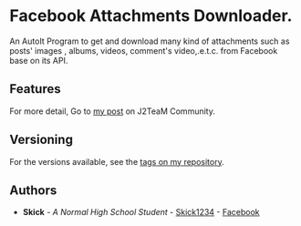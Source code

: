 # Facebook Attachments Downloader.

An AutoIt Program to get and download many kind of attachments such as posts' images , albums, videos, comment's video,.e.t.c. from Facebook base on its API.

## Features

For more detail, Go to [my post](https://www.facebook.com/groups/j2team.community/permalink/599381103727347/) on J2TeaM Community.

## Versioning

For the versions available, see the [tags on my repository](https://github.com/skick1234/Facebook-Attachments-Downloader/tags).

## Authors

* **Skick** - *A Normal High School Student* - [Skick1234](https://github.com/skick1234) - [Facebook](https://fb.me/Skick1234)
